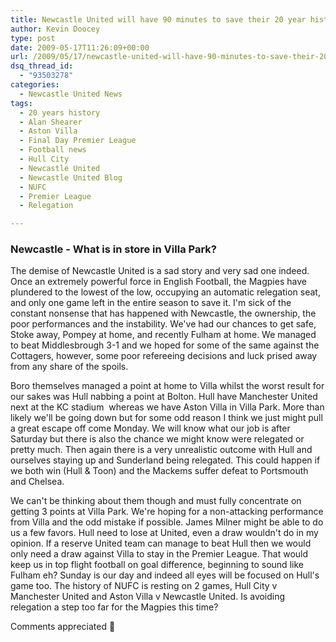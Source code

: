 ```yaml
---
title: Newcastle United will have 90 minutes to save their 20 year history
author: Kevin Doocey
type: post
date: 2009-05-17T11:26:09+00:00
url: /2009/05/17/newcastle-united-will-have-90-minutes-to-save-their-20-year-history/
dsq_thread_id:
  - "93503278"
categories:
  - Newcastle United News
tags:
  - 20 years history
  - Alan Shearer
  - Aston Villa
  - Final Day Premier League
  - Football news
  - Hull City
  - Newcastle United
  - Newcastle United Blog
  - NUFC
  - Premier League
  - Relegation

---
```

### Newcastle - What is in store in Villa Park?

The demise of Newcastle United is a sad story and very sad one indeed. Once an extremely powerful force in English Football, the Magpies have plundered to the lowest of the low, occupying an automatic relegation seat, and only one game left in the entire season to save it. I'm sick of the constant nonsense that has happened with Newcastle, the ownership, the poor performances and the instability. We've had our chances to get safe, Stoke away, Pompey at home, and recently Fulham at home. We managed to beat Middlesbrough 3-1 and we hoped for some of the same against the Cottagers, however, some poor refereeing decisions and luck prised away from any share of the spoils.

Boro themselves managed a point at home to Villa whilst the worst result for our sakes was Hull nabbing a point at Bolton. Hull have Manchester United next at the KC stadium  whereas we have Aston Villa in Villa Park. More than likely we'll be going down but for some odd reason I think we just might pull a great escape off come Monday. We will know what our job is after Saturday but there is also the chance we might know were relegated or pretty much. Then again there is a very unrealistic outcome with Hull and ourselves staying up and Sunderland being relegated. This could happen if we both win (Hull & Toon) and the Mackems suffer defeat to Portsmouth and Chelsea.

We can't be thinking about them though and must fully concentrate on getting 3 points at Villa Park. We're hoping for a non-attacking performance from Villa and the odd mistake if possible. James Milner might be able to do us a few favors. Hull need to lose at United, even a draw wouldn't do in my opinion. If a reserve United team can manage to beat Hull then we would only need a draw against Villa to stay in the Premier League. That would keep us in top flight football on goal difference, beginning to sound like Fulham eh? Sunday is our day and indeed all eyes will be focused on Hull's game too. The history of NUFC is resting on 2 games, Hull City v Manchester United and Aston Villa v Newcastle United. Is avoiding relegation a step too far for the Magpies this time?

Comments appreciated 🙂
